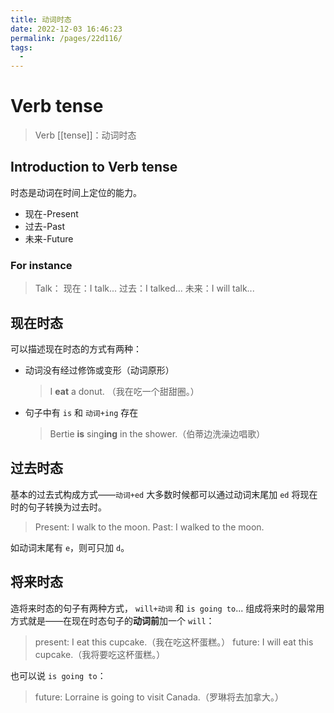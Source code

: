 ```yaml
---
title: 动词时态
date: 2022-12-03 16:46:23
permalink: /pages/22d116/
tags:
  - 
---
```

# Verb tense
> Verb [[tense]]：动词时态
## Introduction to Verb tense
时态是动词在时间上定位的能力。
- 现在-Present
- 过去-Past
- 未来-Future
### For instance
> Talk：
> 现在：I talk...
> 过去：I talked...
> 未来：I will talk...

## 现在时态
可以描述现在时态的方式有两种：
- 动词没有经过修饰或变形（动词原形）
	
	> I **eat** a donut. （我在吃一个甜甜圈。）
- 句子中有 `is` 和 `动词+ing` 存在
	
	> Bertie **is** sing**ing** in the shower.（伯蒂边洗澡边唱歌）

## 过去时态
基本的过去式构成方式——`动词+ed`
大多数时候都可以通过动词末尾加 `ed` 将现在时的句子转换为过去时。
> Present: I walk to the moon.
> Past: I walked to the moon.

如动词末尾有 `e`，则可只加 `d`。

## 将来时态
造将来时态的句子有两种方式， `will+动词` 和 `is going to`...
组成将来时的最常用方式就是——在现在时态句子的**动词前**加一个 `will`：
> present: I eat this cupcake.（我在吃这杯蛋糕。）
> future: I will eat this cupcake.（我将要吃这杯蛋糕。）

也可以说 `is going to`：

> future: Lorraine is going to visit Canada.（罗琳将去加拿大。）